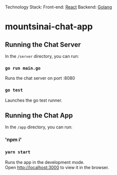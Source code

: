 Technology Stack:
  Front-end: [React](https://reactjs.org/)
  Backend: [Golang](https://golang.org/)

# mountsinai-chat-app
## Running the Chat Server

In the `/server` directory, you can run:

### `go run main.go`

Runs the chat server on port :8080

### `go test`

Launches the go test runner.

## Running the Chat App

In the `/app` directory, you can run:

### 'npm i'
### `yarn start`

Runs the app in the development mode.  
Open [http://localhost:3000](http://localhost:3000) to view it in the browser.

